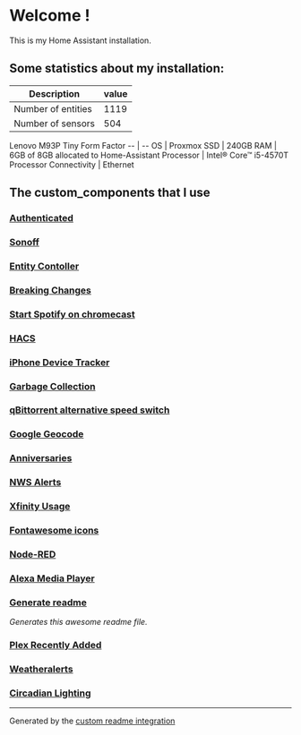 # Welcome !

This is my Home Assistant installation.

## Some statistics about my installation:

Description | value
-- | --
Number of entities | 1119
Number of sensors | 504

Lenovo M93P Tiny Form Factor
-- | --
OS | Proxmox
SSD | 240GB
RAM | 6GB of 8GB allocated to Home-Assistant
Processor | Intel® Core™ i5-4570T Processor
Connectivity | Ethernet



## The custom_components that I use

### [Authenticated](https://github.com/custom-components/authenticated)

### [Sonoff](https://github.com/AlexxIT/SonoffLAN)

### [Entity Contoller](https://github.com/danobot/entity-controller/blob/master/README.md)

### [Breaking Changes](https://github.com/custom-components/breaking_changes)

### [Start Spotify on chromecast](https://github.com/fondberg/spotcast)

### [HACS](https://hacs.xyz/docs/configuration/start)

### [iPhone Device Tracker](https://github.com/mudape/iphonedetect)

### [Garbage Collection](https://github.com/bruxy70/Garbage-Collection/)

### [qBittorrent alternative speed switch](https://github.com/JurajNyiri/HomeAssistant-qBitTorrentAlternativeSpeed)

### [Google Geocode](https://github.com/gregoryduckworth/GoogleGeocode-HASS)

### [Anniversaries](https://github.com/pinkywafer/Anniversaries)

### [NWS Alerts](https://github.com/finity69x2/nws_alerts/)

### [Xfinity Usage](https://github.com/robert-alfaro/xfinity-usage)

### [Fontawesome icons]()

### [Node-RED](https://github.com/zachowj/node-red)

### [Alexa Media Player](https://github.com/custom-components/alexa_media_player/wiki)

### [Generate readme](https://github.com/custom-components/readme)

_Generates this awesome readme file._

### [Plex Recently Added](https://github.com/custom-components/sensor.plex_recently_added)

### [Weatheralerts](https://github.com/custom-components/weatheralerts)

### [Circadian Lighting](https://github.com/claytonjn/hass-circadian_lighting)


***

Generated by the [custom readme integration](https://github.com/custom-components/readme)